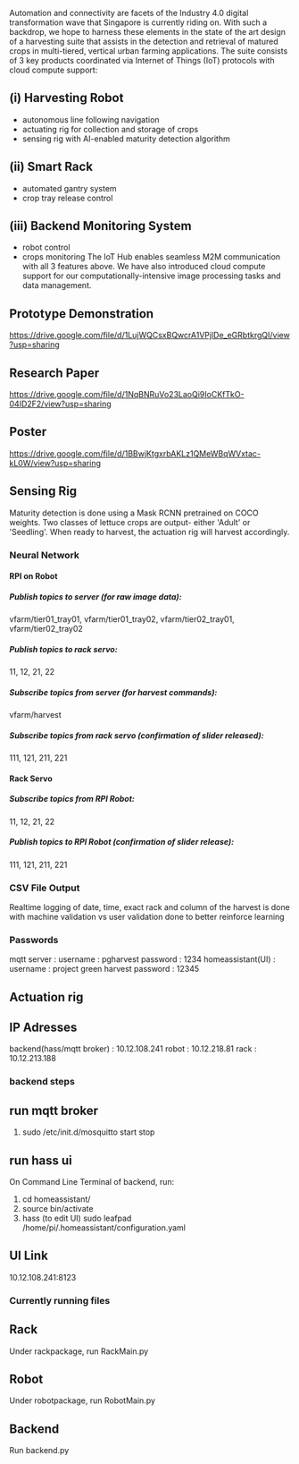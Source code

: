 Automation and connectivity are facets of the Industry 4.0 digital transformation wave that Singapore is currently riding on. With such a backdrop, we hope to harness these elements in the state of the art design of a harvesting suite that assists in the detection and retrieval of matured crops in multi-tiered, vertical urban farming applications.
The suite consists of 3 key products coordinated via Internet of Things (IoT) protocols with cloud compute support: 
## (i) Harvesting Robot
- autonomous line following navigation
- actuating rig for collection and storage of crops 
- sensing rig with AI-enabled maturity detection algorithm
## (ii) Smart Rack
- automated gantry system
- crop tray release control
## (iii) Backend Monitoring System
- robot control
- crops monitoring
The IoT Hub enables seamless M2M communication with all 3 features above. We have also introduced cloud compute support for our computationally-intensive image processing tasks and data management. 

## Prototype Demonstration
https://drive.google.com/file/d/1LujWQCsxBQwcrA1VPjlDe_eGRbtkrgQI/view?usp=sharing
## Research Paper
https://drive.google.com/file/d/1NqBNRuVo23LaoQi9IoCKfTkO-04ID2F2/view?usp=sharing
## Poster 
https://drive.google.com/file/d/1BBwjKtgxrbAKLz1QMeWBqWVxtac-kL0W/view?usp=sharing

## Sensing Rig 
Maturity detection is done using a Mask RCNN pretrained on COCO weights. Two classes of lettuce crops are output- either 'Adult' or 'Seedling'. When ready to harvest, the actuation rig will harvest accordingly.

### Neural Network
#### RPI on Robot
##### Publish topics to server (for raw image data):
vfarm/tier01_tray01, 
vfarm/tier01_tray02, 
vfarm/tier02_tray01,
vfarm/tier02_tray02
##### Publish topics to rack servo:
11, 12, 21, 22
##### Subscribe topics from server (for harvest commands):
vfarm/harvest
##### Subscribe topics from rack servo (confirmation of slider released):
111, 121, 211, 221

#### Rack Servo
##### Subscribe topics from RPI Robot:
11, 12, 21, 22
##### Publish topics to RPI Robot (confirmation of slider release):
111, 121, 211, 221

### CSV File Output 
Realtime logging of date, time, exact rack and column of the harvest is done with machine validation vs user validation done to better reinforce learning

### Passwords
mqtt server : username : pgharvest
              password : 1234
homeassistant(UI) : username  : project green harvest
                    password : 12345
                   
## Actuation rig

## IP Adresses 
backend(hass/mqtt broker) : 10.12.108.241
robot : 10.12.218.81
rack : 10.12.213.188

### backend steps
## run mqtt broker 
1. sudo /etc/init.d/mosquitto start stop

## run hass ui
On Command Line Terminal of backend, run:
1. cd homeassistant/
2. source bin/activate
3. hass 
(to edit UI) sudo leafpad /home/pi/.homeassistant/configuration.yaml

## UI Link
10.12.108.241:8123

### Currently running files
## Rack
Under rackpackage, run RackMain.py
## Robot
Under robotpackage, run RobotMain.py
## Backend
Run backend.py 
